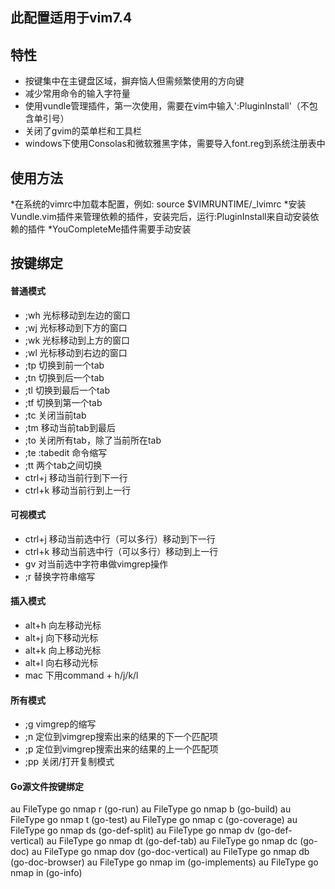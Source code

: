 ## 此配置适用于vim7.4

## 特性
- 按键集中在主键盘区域，摒弃恼人但需频繁使用的方向键
- 减少常用命令的输入字符量
- 使用vundle管理插件，第一次使用，需要在vim中输入':PluginInstall'（不包含单引号）
- 关闭了gvim的菜单栏和工具栏
- windows下使用Consolas和微软雅黑字体，需要导入font.reg到系统注册表中

## 使用方法
*在系统的vimrc中加载本配置，例如: source $VIMRUNTIME/\_lvimrc
*安装Vundle.vim插件来管理依赖的插件，安装完后，运行:PluginInstall来自动安装依赖的插件
*YouCompleteMe插件需要手动安装

## 按键绑定
#### 普通模式
- ;wh 光标移动到左边的窗口
- ;wj 光标移动到下方的窗口
- ;wk 光标移动到上方的窗口
- ;wl 光标移动到右边的窗口
- ;tp 切换到前一个tab
- ;tn 切换到后一个tab
- ;tl 切换到最后一个tab
- ;tf 切换到第一个tab
- ;tc 关闭当前tab
- ;tm 移动当前tab到最后
- ;to 关闭所有tab，除了当前所在tab
- ;te :tabedit 命令缩写
- ;tt 两个tab之间切换
- ctrl+j 移动当前行到下一行
- ctrl+k 移动当前行到上一行

#### 可视模式
- ctrl+j 移动当前选中行（可以多行）移动到下一行
- ctrl+k 移动当前选中行（可以多行）移动到上一行
- gv 对当前选中字符串做vimgrep操作
- ;r 替换字符串缩写

#### 插入模式
- alt+h 向左移动光标
- alt+j 向下移动光标
- alt+k 向上移动光标
- alt+l 向右移动光标
- mac 下用command + h/j/k/l

#### 所有模式
- ;g vimgrep的缩写
- ;n 定位到vimgrep搜索出来的结果的下一个匹配项
- ;p 定位到vimgrep搜索出来的结果的上一个匹配项
- ;pp 关闭/打开复制模式

#### Go源文件按键绑定
au FileType go nmap <leader>r <Plug>(go-run)
au FileType go nmap <leader>b <Plug>(go-build)
au FileType go nmap <leader>t <Plug>(go-test)
au FileType go nmap <leader>c <Plug>(go-coverage)
au FileType go nmap <Leader>ds <Plug>(go-def-split)
au FileType go nmap <Leader>dv <Plug>(go-def-vertical)
au FileType go nmap <Leader>dt <Plug>(go-def-tab)
au FileType go nmap <Leader>dc <Plug>(go-doc)
au FileType go nmap <Leader>dov <Plug>(go-doc-vertical)
au FileType go nmap <Leader>db <Plug>(go-doc-browser)
au FileType go nmap <Leader>im <Plug>(go-implements)
au FileType go nmap <Leader>in <Plug>(go-info)

